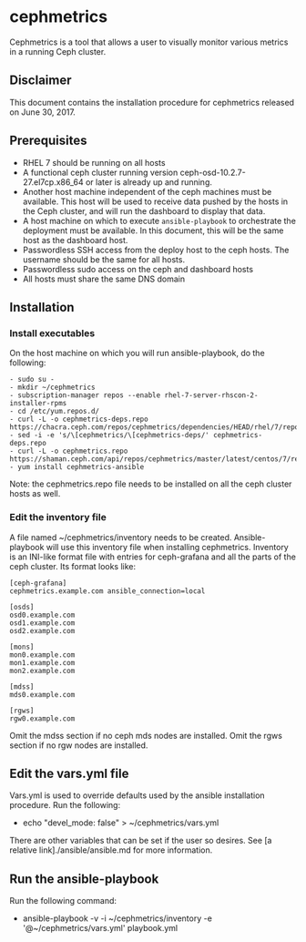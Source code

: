 # cephmetrics

Cephmetrics is a tool that allows a user to visually monitor various metrics in a running Ceph cluster.

## Disclaimer

This document contains the installation procedure for cephmetrics released on June 30, 2017.

## Prerequisites
- RHEL 7 should be running on all hosts
- A functional ceph cluster running version ceph-osd-10.2.7-27.el7cp.x86_64 or later is already up and running.
- Another host machine independent of the ceph machines must be available.  This host will be used to receive data pushed by the hosts in the Ceph cluster, and will run the dashboard to display that data.
- A host machine on which to execute `ansible-playbook` to orchestrate the deployment must be available.  In this document, this will be the same host as the dashboard host.
- Passwordless SSH access from the deploy host to the ceph hosts. The username should be the same for all hosts.
- Passwordless sudo access on the ceph and dashboard hosts
- All hosts must share the same DNS domain

## Installation

### Install executables

On the host machine on which you will run ansible-playbook, do the following:
```
- sudo su -
- mkdir ~/cephmetrics
- subscription-manager repos --enable rhel-7-server-rhscon-2-installer-rpms
- cd /etc/yum.repos.d/
- curl -L -o cephmetrics-deps.repo https://chacra.ceph.com/repos/cephmetrics/dependencies/HEAD/rhel/7/repo
- sed -i -e 's/\[cephmetrics/\[cephmetrics-deps/' cephmetrics-deps.repo
- curl -L -o cephmetrics.repo https://shaman.ceph.com/api/repos/cephmetrics/master/latest/centos/7/repo/
- yum install cephmetrics-ansible
```

Note: the cephmetrics.repo file needs to be installed on all the ceph cluster hosts as well.

### Edit the inventory file

A file named ~/cephmetrics/inventory needs to be created.  Ansible-playbook will use this inventory file when installing cephmetrics.  Inventory is an INI-like format file with entries for ceph-grafana and all the parts of the ceph cluster.  Its format looks like:

    [ceph-grafana]
    cephmetrics.example.com ansible_connection=local

    [osds]
    osd0.example.com
    osd1.example.com
    osd2.example.com

    [mons]
    mon0.example.com
    mon1.example.com
    mon2.example.com

    [mdss]
    mds0.example.com

    [rgws]
    rgw0.example.com

Omit the mdss section if no ceph mds nodes are installed.  Omit the rgws section if no rgw nodes are installed.

## Edit the vars.yml file

Vars.yml is used to override defaults used by the ansible installation procedure.  Run the following:
- echo "devel_mode: false" > ~/cephmetrics/vars.yml

There are other variables that can be set if the user so desires.  See [a relative link]./ansible/ansible.md for more information.

## Run the ansible-playbook

Run the following command:
- ansible-playbook -v -i \~/cephmetrics/inventory -e '@\~/cephmetrics/vars.yml' playbook.yml

